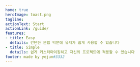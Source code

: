 ```yaml
---
home: true
heroImage: toast.png
tagline: 
actionText: Start
actionLink: /guide/
features:
- title: Easy
  details: 간단한 문법 덕분에 유저가 쉽게 사용할 수 있습니다
- title: Simple
  details: 쉽게 커스터마이징하고 자신의 프로젝트에 적용할 수 있습니다
footer: made by yejun#3332
---
```

